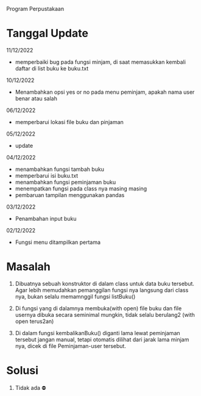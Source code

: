 Program Perpustakaan
# Tanggal Update 
11/12/2022
- memperbaiki bug pada fungsi minjam, di saat memasukkan kembali daftar di list buku ke buku.txt

10/12/2022
- Menambahkan opsi yes or no pada menu peminjam, apakah nama user benar atau salah

06/12/2022
- memperbarui lokasi file buku dan pinjaman

05/12/2022
- update

04/12/2022
- menambahkan fungsi tambah buku
- memperbarui isi buku.txt
- menambahkan fungsi peminjaman buku
- menempatkan fungsi pada class nya masing masing
- pembaruan tampilan menggunakan pandas

03/12/2022
- Penambahan input buku

02/12/2022 
- Fungsi menu ditampilkan pertama

# Masalah

1. Dibuatnya sebuah konstruktor di dalam class untuk data buku tersebut. Agar lebih memudahkan pemanggilan fungsi nya langsung dari class nya, bukan selalu memamnggil fungsi listBuku() 

2. Di fungsi yang di dalamnya membuka(with open) file buku dan file usernya dibuka secara seminimal mungkin, tidak selalu berulang2 (with open terus2an)

3. Di dalam fungsi kembalikanBuku() diganti lama lewat peminjaman tersebut jangan manual, tetapi otomatis dilihat dari jarak lama minjam nya, dicek di file Peminjaman-user tersebut.  

# Solusi

1. Tidak ada ⛔